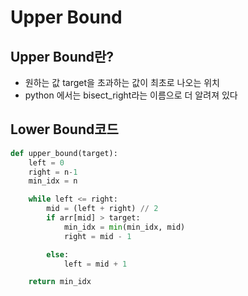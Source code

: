 # Upper Bound

## Upper Bound란?

- 원하는 값 target을 초과하는 값이 최초로 나오는 위치
- python 에서는 bisect_right라는 이름으로 더 알려져 있다

## Lower Bound코드

```python
def upper_bound(target):
    left = 0
    right = n-1
    min_idx = n

    while left <= right:
        mid = (left + right) // 2
        if arr[mid] > target:
            min_idx = min(min_idx, mid)
            right = mid - 1

        else:
            left = mid + 1

    return min_idx

```

